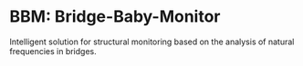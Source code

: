 # BBM: Bridge-Baby-Monitor
Intelligent solution for structural monitoring based on the analysis of natural frequencies in bridges.
